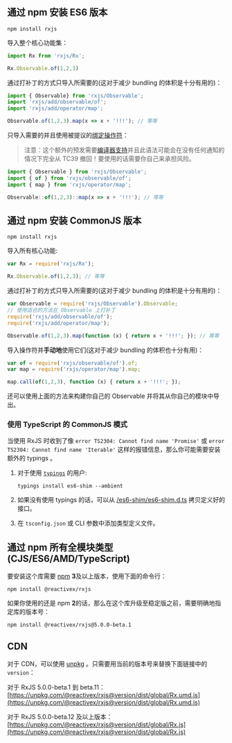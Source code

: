 ## 通过 npm 安装 ES6 版本

```none
npm install rxjs
```

导入整个核心功能集：

```js
import Rx from 'rxjs/Rx';

Rx.Observable.of(1,2,3)
```

通过打补丁的方式只导入所需要的(这对于减少 bundling 的体积是十分有用的)：

```js
import { Observable} from 'rxjs/Observable';
import 'rxjs/add/observable/of';
import 'rxjs/add/operator/map';

Observable.of(1,2,3).map(x => x + '!!!'); // 等等
```

只导入需要的并且使用被提议的[绑定操作符](https://github.com/tc39/proposal-bind-operator)：

> 注意：这个额外的预发需要[编译器支持](http://babeljs.io/docs/plugins/transform-function-bind/)并且此语法可能会在没有任何通知的情况下完全从 TC39 撤回！要使用的话需要你自己来承担风险。

```js
import { Observable } from 'rxjs/Observable';
import { of } from 'rxjs/observable/of';
import { map } from 'rxjs/operator/map';

Observable::of(1,2,3)::map(x => x + '!!!'); // 等等
```

## 通过 npm 安装 CommonJS 版本

```none
npm install rxjs
```

导入所有核心功能:

```js
var Rx = require('rxjs/Rx');

Rx.Observable.of(1,2,3); // 等等
```

通过打补丁的方式只导入所需要的(这对于减少 bundling 的体积是十分有用的)：

```js
var Observable = require('rxjs/Observable').Observable;
// 使用适合的方法在 Observable 上打补丁
require('rxjs/add/observable/of');
require('rxjs/add/operator/map');

Observable.of(1,2,3).map(function (x) { return x + '!!!'; }); // 等等
```

导入操作符并**手动地**使用它们(这对于减少 bundling 的体积也十分有用)：

```js
var of = require('rxjs/observable/of').of;
var map = require('rxjs/operator/map').map;

map.call(of(1,2,3), function (x) { return x + '!!!'; });
```

还可以使用上面的方法来构建你自己的 Observable 并将其从你自己的模块中导出。

### 使用 TypeScript 的 CommonJS 模式

当使用 RxJS 时收到了像 `error TS2304: Cannot find name 'Promise'` 或 `error TS2304: Cannot find name 'Iterable'` 这样的报错信息，那么你可能需要安装额外的 typings 。

1.  对于使用 [`typings`](https://github.com/typings/typings) 的用户:
    
    `typings install es6-shim --ambient`
    
2.  如果没有使用 typings 的话，可以从 [/es6-shim/es6-shim.d.ts](https://github.com/DefinitelyTyped/DefinitelyTyped/blob/master/es6-shim/es6-shim.d.ts) 拷贝定义好的接口。
    
3.  在 `tsconfig.json` 或 CLI 参数中添加类型定义文件。
    

## 通过 npm 所有全模块类型 (CJS/ES6/AMD/TypeScript)

要安装这个库需要 [npm](https://www.npmjs.org/) **3**及以上版本，使用下面的命令行：

```none
npm install @reactivex/rxjs
```

如果你使用的还是 npm **2**的话，那么在这个库升级至稳定版之前，需要明确地指定库的版本号：

```none
npm install @reactivex/rxjs@5.0.0-beta.1
```

## CDN

对于 CDN，可以使用 [unpkg](https://unpkg.com/) 。只需要用当前的版本号来替换下面链接中的 `version`：

对于 RxJS 5.0.0-beta.1 到 beta.11： [https://unpkg.com/@reactivex/rxjs@version/dist/global/Rx.umd.js](https://unpkg.com/@reactivex/rxjs@version/dist/global/Rx.umd.js)

对于 RxJS 5.0.0-beta.12 及以上版本： [https://unpkg.com/@reactivex/rxjs@version/dist/global/Rx.js](https://unpkg.com/@reactivex/rxjs@version/dist/global/Rx.js)